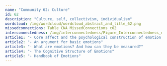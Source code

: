 ```yaml
---
name: "Community 62: Culture"
id: 62
description: "Culture, self, collectivism, individualism"
wordcloud: /img/wordcloud/wordcloud_abstract_and_title_62.png
missedconnections: Table_CNA_MissedConnections_c62
interconnectedness: /img/interconnectedness/Figure_Interconnectedness_c62.png
article1: "- Core affect and the psychological construction of emotion."
article2: "- An argument for basic emotions"
article3: "- What are emotions? And how can they be measured?"
article4: "- The Cognitive Structure of Emotions"
article5: "- Handbook of Emotions"
---
```


